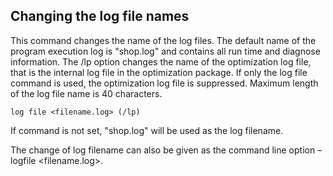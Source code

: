 ## Changing the log file names
This command changes the name of the log files. The default name of the program execution log is "shop.log" and contains all run time and diagnose information. The /lp option changes the name of the optimization log file, that is the internal log file in the optimization package. If only the log file command is used, the optimization log file is suppressed.  Maximum length of the log file name is 40 characters.
```
log file <filename.log> (/lp)
```

If command is not set, "shop.log" will be used as the log filename.

The change of log filename can also be given as the command line option –logfile <filename.log>.